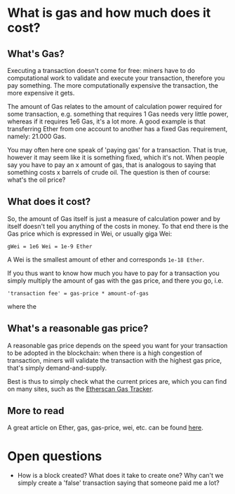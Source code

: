 # What is gas and how much does it cost?
## What's Gas?
Executing a transaction doesn't come for free: miners have to do computational work to validate and execute your transaction, therefore you pay something. The more computationally expensive the transaction, the more expensive it gets.  

The amount of Gas relates to the amount of calculation power required for some transaction, e.g. something that requires 1 Gas needs very little power, whereas if it requires 1e6 Gas, it's a lot more. A good example is that transferring Ether from one account to another has a fixed Gas requirement, namely: 21.000 Gas.

You may often here one speak of 'paying gas' for a transaction. That is true, however it may seem like it is something fixed, which it's not. When people say you have to pay an x amount of gas, that is analogous to saying that something costs x barrels of crude oil. The question is then of course: what's the oil price? 

## What does it cost?
So, the amount of Gas itself is just a measure of calculation power and by itself doesn't tell you anything of the costs in money. To that end there is the Gas price which is expressed in Wei, or usually giga Wei:

```
gWei = 1e6 Wei = 1e-9 Ether
```

A Wei is the smallest amount of ether and corresponds `1e-18 Ether`. 

If you thus want to know how much you have to pay for a transaction you simply multiply the amount of gas with the gas price, and there you go, i.e.

```
'transaction fee' = gas-price * amount-of-gas
```

where the 

## What's a reasonable gas price?
A reasonable gas price depends on the speed you want for your transaction to be adopted in the blockchain: when there is a high congestion of transaction, miners will validate the transaction with the highest gas price, that's simply demand-and-supply.

Best is thus to simply check what the current prices are, which you can find on many sites, such as the [Etherscan Gas Tracker](https://etherscan.io/gastracker).

## More to read
A great article on Ether, gas, gas-price, wei, etc. can be found [here](https://cryptotesters.com/blog/ethereum-gas).

# Open questions
* How is a block created? What does it take to create one? Why can't we simply create a 'false' transaction saying that someone paid me a lot?